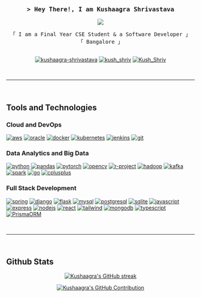 <h3 align="center">
        <samp>> Hey There!, I am
                <b><a target="_blank">Kushaagra Shrivastava</a></b>
        </samp>
</h3>

<p align="center">
  <a href="https://github.com/KushShriv"><img src="https://readme-typing-svg.herokuapp.com/?lines=Big%20Data;Full%20Stack;Cloud%20And%20Database;Always%20learning&center=true&width=380&height=45"></a>
</p>

<p align="center"> 
  <samp>
    「 I am a Final Year CSE Student & a Software Developer 」
    <br>  
    「 Bangalore 」
    <br>
    <br>
  </samp>
</p>

<p align="center">
  <a href="https://www.linkedin.com/in/kushaagra-shrivastava/" target="_blank"><img src="https://img.shields.io/badge/LinkedIn-0A66C2.svg?style=for-the-badge&logo=LinkedIn&logoColor=white" alt="kushaagra-shrivastava"/></a>
  <a href="https://www.instagram.com/kush_shriv/" target="_blank"><img src="https://img.shields.io/badge/X-000000.svg?style=for-the-badge&logo=X&logoColor=white" alt="kush_shriv" /></a>
  <a href="https://x.com/Kush_Shriv" target="_blank"><img src="https://img.shields.io/badge/Instagram-E4405F.svg?style=for-the-badge&logo=Instagram&logoColor=white" alt="Kush_Shriv" /></a>
</p>
<br />
<hr />
<br />

## Tools and Technologies

### Cloud and DevOps

<a href="https://aws.amazon.com" target="_blank" rel="noreferrer"><img src="https://img.shields.io/badge/Amazon%20Web%20Services-232F3E.svg?style=for-the-badge&logo=Amazon-Web-Services&logoColor=white" alt="aws"/></a>
<a href="https://www.oracle.com/" target="_blank" rel="noreferrer"><img src="https://img.shields.io/badge/Oracle-F80000.svg?style=for-the-badge&logo=Oracle&logoColor=white" alt="oracle"/></a>
<a href="https://www.docker.com/" target="_blank" rel="noreferrer"><img src="https://img.shields.io/badge/Docker-2496ED.svg?style=for-the-badge&logo=Docker&logoColor=white" alt="docker"/></a>
<a href="https://kubernetes.io" target="_blank" rel="noreferrer"><img src="https://img.shields.io/badge/Kubernetes-326CE5.svg?style=for-the-badge&logo=Kubernetes&logoColor=white" alt="kubernetes"/></a>
<a href="https://www.jenkins.io" target="_blank" rel="noreferrer"><img src="https://img.shields.io/badge/Jenkins-D24939.svg?style=for-the-badge&logo=Jenkins&logoColor=white" alt="jenkins"/></a>
<a href="https://git-scm.com/" target="_blank" rel="noreferrer"><img src="https://img.shields.io/badge/Git-F05032.svg?style=for-the-badge&logo=Git&logoColor=white" alt="git"/></a>

### Data Analytics and Big Data

<a href="https://www.python.org" target="_blank" rel="noreferrer"><img src="https://img.shields.io/badge/Python-3776AB.svg?style=for-the-badge&logo=Python&logoColor=white" alt="python"/></a>
<a href="https://pandas.pydata.org/" target="_blank" rel="noreferrer"><img src="https://img.shields.io/badge/pandas-150458.svg?style=for-the-badge&logo=pandas&logoColor=white" alt="pandas"/></a>
<a href="https://pytorch.org/" target="_blank" rel="noreferrer"><img src="https://img.shields.io/badge/PyTorch-EE4C2C.svg?style=for-the-badge&logo=PyTorch&logoColor=white" alt="pytorch"/></a>
<a href="https://opencv.org/" target="_blank" rel="noreferrer"><img src="https://img.shields.io/badge/OpenCV-5C3EE8.svg?style=for-the-badge&logo=OpenCV&logoColor=white" alt="opencv"/></a>
<a href="https://www.r-project.org/" target="_blank" rel="noreferrer"><img src="https://img.shields.io/badge/R-276DC3.svg?style=for-the-badge&logo=R&logoColor=white" alt="r-project"/></a>
<a href="https://hadoop.apache.org/" target="_blank" rel="noreferrer"><img src="https://img.shields.io/badge/Apache%20Hadoop-66CCFF.svg?style=for-the-badge&logo=Apache-Hadoop&logoColor=black" alt="hadoop"/></a>
<a href="https://kafka.apache.org/" target="_blank" rel="noreferrer"><img src="https://img.shields.io/badge/Apache%20Kafka-231F20.svg?style=for-the-badge&logo=Apache-Kafka&logoColor=white" alt="kafka"/></a>
<a href="https://spark.apache.org/" target="_blank" rel="noreferrer"><img src="https://img.shields.io/badge/Apache%20Spark-E25A1C.svg?style=for-the-badge&logo=Apache-Spark&logoColor=white" alt="spark"/></a>
<a href="https://golang.org" target="_blank" rel="noreferrer"><img src="https://img.shields.io/badge/Go-00ADD8.svg?style=for-the-badge&logo=Go&logoColor=white" alt="go"/></a>
<a href="https://www.w3schools.com/cpp/" target="_blank" rel="noreferrer"><img src="https://img.shields.io/badge/C++-00599C.svg?style=for-the-badge&logo=C++&logoColor=white" alt="cplusplus"/></a>

### Full Stack Development

<a href="https://spring.io/" target="_blank" rel="noreferrer"><img src="https://img.shields.io/badge/Spring%20Boot-6DB33F.svg?style=for-the-badge&logo=Spring-Boot&logoColor=white" alt="spring"/></a>
<a href="https://www.djangoproject.com/" target="_blank" rel="noreferrer"><img src="https://img.shields.io/badge/Django-092E20.svg?style=for-the-badge&logo=Django&logoColor=white" alt="django"/></a>
<a href="https://flask.palletsprojects.com/" target="_blank" rel="noreferrer"><img src="https://img.shields.io/badge/Flask-000000.svg?style=for-the-badge&logo=Flask&logoColor=white" alt="flask"/></a>
<a href="https://www.mysql.com/" target="_blank" rel="noreferrer"><img src="https://img.shields.io/badge/MySQL-4479A1.svg?style=for-the-badge&logo=MySQL&logoColor=white" alt="mysql"/></a>
<a href="https://www.postgresql.org" target="_blank" rel="noreferrer"><img src="https://img.shields.io/badge/PostgreSQL-4169E1.svg?style=for-the-badge&logo=PostgreSQL&logoColor=white" alt="postgresql"/></a>
<a href="https://www.sqlite.org/" target="_blank" rel="noreferrer"><img src="https://img.shields.io/badge/SQLite-003B57.svg?style=for-the-badge&logo=SQLite&logoColor=white" alt="sqlite"/></a>
<a href="https://developer.mozilla.org/en-US/docs/Web/JavaScript" target="_blank" rel="noreferrer"><img src="https://img.shields.io/badge/JavaScript-F7DF1E.svg?style=for-the-badge&logo=JavaScript&logoColor=black" alt="javascript"/></a> 
<a href="https://expressjs.com" target="_blank" rel="noreferrer"><img src="https://img.shields.io/badge/Express-000000.svg?style=for-the-badge&logo=Express&logoColor=white" alt="express"/></a>
<a href="https://nodejs.org" target="_blank" rel="noreferrer"><img src="https://img.shields.io/badge/Node.js-5FA04E.svg?style=for-the-badge&logo=nodedotjs&logoColor=white" alt="nodejs"/></a>
<a href="https://reactjs.org/" target="_blank" rel="noreferrer"><img src="https://img.shields.io/badge/React-61DAFB.svg?style=for-the-badge&logo=React&logoColor=black" alt="react"/></a>
<a href="https://tailwindcss.com/" target="_blank" rel="noreferrer"><img src="https://img.shields.io/badge/Tailwind%20CSS-06B6D4.svg?style=for-the-badge&logo=Tailwind-CSS&logoColor=white" alt="tailwind"/></a>
<a href="https://www.mongodb.com/" target="_blank" rel="noreferrer"><img src="https://img.shields.io/badge/MongoDB-47A248.svg?style=for-the-badge&logo=MongoDB&logoColor=white" alt="mongodb"/></a>
<a href="https://www.typescriptlang.org/" target="_blank" rel="noreferrer"><img src="https://img.shields.io/badge/TypeScript-3178C6.svg?style=for-the-badge&logo=TypeScript&logoColor=white" alt="typescript"/></a>
<a href="https://www.prisma.io/" target="_blank" rel="noreferrer"><img src="https://img.shields.io/badge/Prisma-2D3748.svg?style=for-the-badge&logo=Prisma&logoColor=white" alt="PrismaORM"/></a>

<br/>
<hr/>
<br/>

## Github Stats

<p align="center">
  <a href="https://github.com/KushShriv">
    <img src="https://github-readme-streak-stats.herokuapp.com?user=KushShriv&theme=tokyonight" alt="Kushaagra's GitHub streak"/>
  </a>
</p>

<p align="center">
  <a href="https://github.com/KushShriv">
    <img src="http://github-profile-summary-cards.vercel.app/api/cards/profile-details?username=KushShriv&theme=tokyonight" alt="Kushaagra's GitHub Contribution"/>
  </a>
</p>

<!-- <img src = "https://github-readme-stats.vercel.app/api/pin/?username=KushShriv&theme=tokyonight&repo=Distributed-Load-Testing-System"> -->
